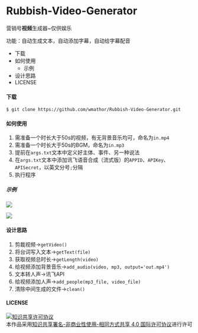 # Rubbish-Video-Generator
营销号**视频**生成器~仅供娱乐

功能：自动生成文本，自动添加字幕，自动给字幕配音

- 下载
- 如何使用
  - 示例
- 设计思路
- LICENSE

#### 下载

```shell
$ git clone https://github.com/wmathor/Rubbish-Video-Generator.git
```

#### 如何使用

1. 需准备一个时长大于50s的视频，有无背景音乐均可，命名为`in.mp4`
2. 需准备一个时长大于50s的BGM，命名为`in.mp3`
3. 提前在`args.txt`文本中定义好主体、事件、另一种说法
4. 在`args.txt`文本中添加讯飞语音合成（流式版）的`APPID`、`APIKey`、`APISecret`，以英文分号`;`分隔
5. 执行程序

##### 示例

![](https://s1.ax1x.com/2020/04/19/Juy9QH.png)

![](https://s1.ax1x.com/2020/04/19/JuNLZD.png)

#### 设计思路

1. 剪裁视频→`getVideo()`
2. 将台词写入文本→`getText(file)`
3. 获取视频总时长→`getLength(video)`
4. 给视频添加背景音乐→`add_audio(video, mp3, output='out.mp4')`
5. 文本转人声→讯飞API
6. 给视频添加人声→`add_people(mp3_file, video_file)`
7. 清除中间生成的文件→`clean()`

#### LICENSE

<a rel="license" href="http://creativecommons.org/licenses/by-nc-sa/4.0/"><img alt="知识共享许可协议" style="border-width:0" src="https://i.creativecommons.org/l/by-nc-sa/4.0/88x31.png" /></a><br/>本作品采用<a rel="license" href="http://creativecommons.org/licenses/by-nc-sa/4.0/">知识共享署名-非商业性使用-相同方式共享 4.0 国际许可协议</a>进行许可